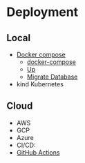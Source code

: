 # Deployment

## Local

- [Docker compose](./services/local/docker-compose/README.md)
  - [docker-compose](./services/local/docker-compose/docker-compose.yaml)
  - [Up](./services/local/docker-compose/README.md#up)
  - [Migrate Database](./services/local/docker-compose/README.md#migrate-database)
- kind Kubernetes

## Cloud

- AWS
- GCP
- Azure
- CI/CD:
- [GitHub Actions](./.github/workflows/README.md)
